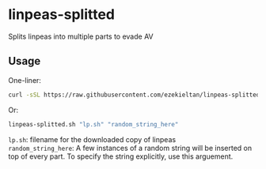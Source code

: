 # linpeas-splitted
Splits linpeas into multiple parts to evade AV

## Usage
One-liner:
```bash
curl -sSL https://raw.githubusercontent.com/ezekieltan/linpeas-splitted/refs/heads/main/linpeas-splitted.sh | bash
```
Or:
```bash
linpeas-splitted.sh "lp.sh" "random_string_here"
```
`lp.sh`: filename for the downloaded copy of linpeas<br>
`random_string_here`: A few instances of a random string will be inserted on top of every part. To specify the string explicitly, use this arguement.
